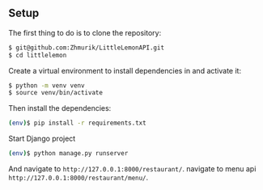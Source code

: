 ## Setup

The first thing to do is to clone the repository:

```sh
$ git@github.com:Zhmurik/LittleLemonAPI.git
$ cd littlelemon
```

Create a virtual environment to install dependencies in and activate it:

```sh
$ python -m venv venv
$ source venv/bin/activate
```

Then install the dependencies:

```sh
(env)$ pip install -r requirements.txt
```

Start Django project
```sh
(env)$ python manage.py runserver
```
And navigate to `http://127.0.0.1:8000/restaurant/`.
navigate to menu api `http://127.0.0.1:8000/restaurant/menu/`.
